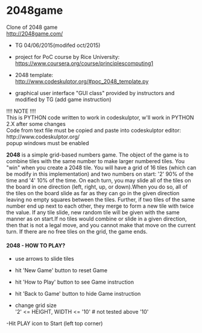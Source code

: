 # 2048game

Clone of 2048 game<br>
http://2048game.com/<br>

- TG 04/06/2015(modifed oct/2015)<br>

- project for PoC course by Rice University:<br>
https://www.coursera.org/course/principlescomputing1<br>
- 2048 template:<br>
http://www.codeskulptor.org/#poc_2048_template.py<br>

- graphical user interface "GUI class" provided by instructors and modified by TG (add game instruction)<br>

<p>
!!!! NOTE !!!!<br>
This is PYTHON code written to work in codeskulptor, w'll work in PYTHON 2.X after some changes<br>
Code from text file must be copied and paste into codeskulptor editor: http://www.codeskulptor.org/<br>
popup windows must be enabled
</p>

<p>
<strong>2048</strong> is a simple grid-based numbers game. 
The object of the game is to combine tiles with the same
number to make larger numbered tiles. You "win" when you 
create a 2048 tile.
You will have a grid of 16 tiles (which can be modify 
in this implementation) and two numbers on start: '2' 90% 
of the time and '4' 10% of the time. On each turn, you may 
slide all of the tiles on the board in one direction 
(left, right, up, or down).When you do so, all of the 
tiles on the board slide as far as they can go in the 
given direction leaving no empty squares between the tiles.
Further, if two tiles of the same number end up next to 
each other, they merge to form a new tile with twice the 
value. If any tile slide, new random tile will be given 
with the same manner as on start.If no tiles would combine
or slide in a given direction, then that is not a legal 
move, and you cannot make that move on the current turn.
If there are no free tiles on the grid, the game ends.
</p>

<h4>2048 - HOW TO PLAY?</h4>

- use arrows to slide tiles
- hit 'New Game' button to reset Game
- hit 'How to Play' button to see Game instruction
- hit 'Back to Game' button to hide Game instruction<br>

- change grid size<br>
'2' <= HEIGHT, WIDTH <= '10' # not tested above '10'<br>

-Hit PLAY icon to Start
(left top corner)
